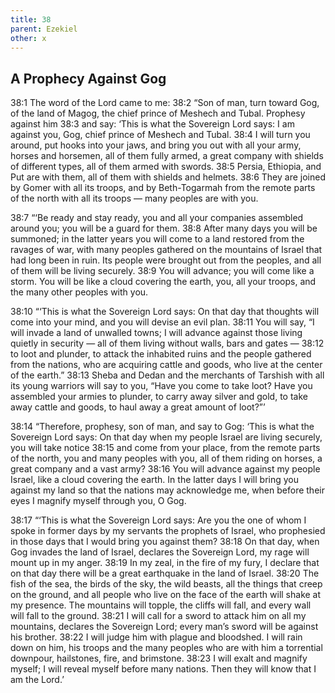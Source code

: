 ```yaml
---
title: 38
parent: Ezekiel
other: x
---
```


## A Prophecy Against Gog

<a name="38:1">38:1</a> The word of the Lord came to me: <a name="38:2">38:2</a> “Son of man, turn toward Gog, of the land of Magog, the chief prince of Meshech and Tubal. Prophesy against him <a name="38:3">38:3</a> and say: ‘This is what the Sovereign Lord says: I am against you, Gog, chief prince of Meshech and Tubal. <a name="38:4">38:4</a> I will turn you around, put hooks into your jaws, and bring you out with all your army, horses and horsemen, all of them fully armed, a great company with shields of different types, all of them armed with swords. <a name="38:5">38:5</a> Persia, Ethiopia, and Put are with them, all of them with shields and helmets. <a name="38:6">38:6</a> They are joined by Gomer with all its troops, and by Beth-Togarmah from the remote parts of the north with all its troops — many peoples are with you.

<a name="38:7">38:7</a> “‘Be ready and stay ready, you and all your companies assembled around you; you will be a guard for them. <a name="38:8">38:8</a> After many days you will be summoned; in the latter years you will come to a land restored from the ravages of war, with many peoples gathered on the mountains of Israel that had long been in ruin. Its people were brought out from the peoples, and all of them will be living securely. <a name="38:9">38:9</a> You will advance; you will come like a storm. You will be like a cloud covering the earth, you, all your troops, and the many other peoples with you.

<a name="38:10">38:10</a> “‘This is what the Sovereign Lord says: On that day that thoughts will come into your mind, and you will devise an evil plan. <a name="38:11">38:11</a> You will say, “I will invade a land of unwalled towns; I will advance against those living quietly in security — all of them living without walls, bars and gates — <a name="38:12">38:12</a> to loot and plunder, to attack the inhabited ruins and the people gathered from the nations, who are acquiring cattle and goods, who live at the center of the earth.” <a name="38:13">38:13</a> Sheba and Dedan and the merchants of Tarshish with all its young warriors will say to you, “Have you come to take loot? Have you assembled your armies to plunder, to carry away silver and gold, to take away cattle and goods, to haul away a great amount of loot?”’

<a name="38:14">38:14</a> “Therefore, prophesy, son of man, and say to Gog: ‘This is what the Sovereign Lord says: On that day when my people Israel are living securely, you will take notice <a name="38:15">38:15</a> and come from your place, from the remote parts of the north, you and many peoples with you, all of them riding on horses, a great company and a vast army? <a name="38:16">38:16</a> You will advance against my people Israel, like a cloud covering the earth. In the latter days I will bring you against my land so that the nations may acknowledge me, when before their eyes I magnify myself through you, O Gog.

<a name="38:17">38:17</a> “‘This is what the Sovereign Lord says: Are you the one of whom I spoke in former days by my servants the prophets of Israel, who prophesied in those days that I would bring you against them? <a name="38:18">38:18</a> On that day, when Gog invades the land of Israel, declares the Sovereign Lord, my rage will mount up in my anger. <a name="38:19">38:19</a> In my zeal, in the fire of my fury, I declare that on that day there will be a great earthquake in the land of Israel. <a name="38:20">38:20</a> The fish of the sea, the birds of the sky, the wild beasts, all the things that creep on the ground, and all people who live on the face of the earth will shake at my presence. The mountains will topple, the cliffs will fall, and every wall will fall to the ground. <a name="38:21">38:21</a> I will call for a sword to attack him on all my mountains, declares the Sovereign Lord; every man’s sword will be against his brother. <a name="38:22">38:22</a> I will judge him with plague and bloodshed. I will rain down on him, his troops and the many peoples who are with him a torrential downpour, hailstones, fire, and brimstone. <a name="38:23">38:23</a> I will exalt and magnify myself; I will reveal myself before many nations. Then they will know that I am the Lord.’

